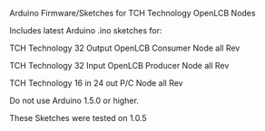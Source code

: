 Arduino Firmware/Sketches for TCH Technology OpenLCB Nodes

Includes latest Arduino .ino sketches for:

TCH Technology 32 Output OpenLCB Consumer Node  all Rev

TCH Technology 32 Input OpenLCB Producer Node  all Rev

TCH Technology 16 in 24 out P/C Node all Rev

Do not use Arduino 1.5.0 or higher.

These Sketches were tested on 1.0.5 

